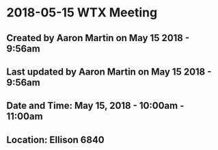 # 2018-05-15 WTX Meeting
## Created by Aaron Martin on May 15 2018 - 9:56am 
## Last updated by Aaron Martin on May 15 2018 - 9:56am
## Date and Time: May 15, 2018 - 10:00am - 11:00am
## Location:  Ellison 6840
